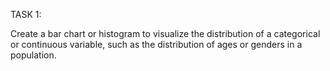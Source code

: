 TASK 1:

Create a bar chart or histogram to
visualize the distribution of a
categorical or continuous variable,
such as the distribution of ages or
genders in a population.

